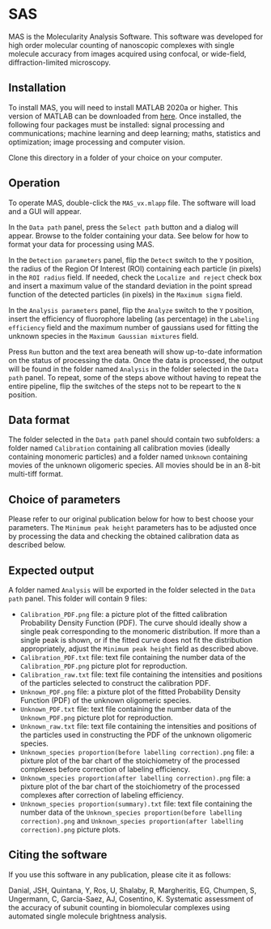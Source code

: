 # SAS
MAS is the Molecularity Analysis Software. This software was developed for high order molecular counting of nanoscopic complexes with single molecule accuracy from images acquired using confocal, or wide-field, diffraction-limited microscopy. 
## Installation
To install MAS, you will need to install MATLAB 2020a or higher. This version of MATLAB can be downloaded from [here](https://www.mathworks.com/products/matlab.html). Once installed, the following four packages must be installed: signal processing and communications; machine learning and deep learning; maths, statistics and optimization; image processing and computer vision.  
  
Clone this directory in a folder of your choice on your computer.
## Operation
To operate MAS, double-click the `MAS_vx.mlapp` file. The software will load and a GUI will appear.   
  
In the `Data path` panel, press the `Select path` button and a dialog will appear. Browse to the folder containing your data. See below for how to format your data for processing using MAS.  
  
In the `Detection parameters` panel, flip the `Detect` switch to the `Y` position, the radius of the Region Of Interest (ROI) containing each particle (in pixels) in the `ROI radius` field. If needed, check the `Localize and reject` check box and insert a maximum value of the standard deviation in the point spread function of the detected particles (in pixels) in the `Maximum sigma` field. 
  
In the `Analysis parameters` panel, flip the `Analyze` switch to the `Y` position, insert the efficiency of fluorophore labeling (as percentage) in the `Labeling efficiency` field and the maximum number of gaussians used for fitting the unknown species in the `Maximum Gaussian mixtures` field.  
  
Press `Run` button and the text area beneath will show up-to-date information on the status of processing the data. Once the data is processed, the output will be found in the folder named `Analysis` in the folder selected in the `Data path` panel. To repeat, some of the steps above without having to repeat the entire pipeline, flip the switches of the steps not to be repeart to the `N` position.

## Data format
The folder selected in the `Data path` panel should contain two subfolders: a folder named `Calibration` containing all calibration movies (ideally containing monomeric particles) and a folder named `Unknown` containing movies of the unknown oligomeric species. All movies should be in an 8-bit multi-tiff format.

## Choice of parameters
Please refer to our original publication below for how to best choose your parameters. The `Minimum peak height` parameters has to be adjusted once by processing the data and checking the obtained calibration data as described below.

## Expected output
A folder named `Analysis` will be exported in the folder selected in the `Data path` panel. This folder will contain 9 files: 
- `Calibration_PDF.png` file: a picture plot of the fitted calibration Probability Density Function (PDF). The curve should ideally show a single peak corresponding to the monomeric distribution. If more than a single peak is shown, or if the fitted curve does not fit the distribution appropriately, adjust the `Minimum peak height` field as described above.
- `Calibration_PDF.txt` file: text file containing the number data of the `Calibration_PDF.png` picture plot for reproduction.
- `Calibration_raw.txt` file: text file containing the intensities and positions of the particles selected to construct the calibration PDF.
- `Unknown_PDF.png` file: a pixture plot of the fitted Probability Density Function (PDF) of the unknown oligomeric species.
- `Unknown_PDF.txt` file: text file containing the number data of the `Unknown_PDF.png` picture plot for reproduction.
- `Unknown_raw.txt` file: text file containing the intensities and positions of the particles used in constructing the PDF of the unknown oligomeric species.
- `Unknown_species proportion(before labelling correction).png` file: a pixture plot of the bar chart of the stoichiometry of the processed complexes before correction of labeling efficiency.
- `Unknown_species proportion(after labelling correction).png` file: a pixture plot of the bar chart of the stoichiometry of the processed complexes after correction of labeling efficiency.
- `Unknown_species proportion(summary).txt` file: text file containing the number data of the `Unknown_species proportion(before labelling correction).png` and `Unknown_species proportion(after labelling correction).png` picture plots.
## Citing the software
If you use this software in any publication, please cite it as follows:  
  
Danial, JSH, Quintana, Y, Ros, U, Shalaby, R, Margheritis, EG, Chumpen, S, Ungermann, C, Garcia-Saez, AJ, Cosentino, K. Systematic assessment of the accuracy of subunit counting in biomolecular complexes using automated single molecule brightness analysis.
